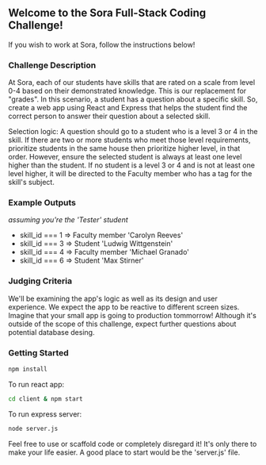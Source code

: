 ## Welcome to the Sora Full-Stack Coding Challenge!

If you wish to work at Sora, follow the instructions below!

### Challenge Description

At Sora, each of our students have skills that are rated on a scale from level 0-4 based on their demonstrated knowledge. This is our replacement for "grades". In this scenario, a student has a question about a specific skill. So, create a web app using React and Express that helps the student find the correct person to answer their question about a selected skill.

Selection logic: A question should go to a student who is a level 3 or 4 in the skill. If there are two or more students who meet those level requirements, prioritize students in the same house then prioritize higher level, in that order. However, ensure the selected student is always at least one level higher than the student. If no student is a level 3 or 4 and is not at least one level higher, it will be directed to the Faculty member who has a tag for the skill's subject.

### Example Outputs

_assuming you're the 'Tester' student_

- skill_id === 1 => Faculty member 'Carolyn Reeves'
- skill_id === 3 => Student 'Ludwig Wittgenstein'
- skill_id === 4 => Faculty member 'Michael Granado'
- skill_id === 6 => Student 'Max Stirner'

### Judging Criteria

We'll be examining the app's logic as well as its design and user experience. We expect the app to be reactive to different screen sizes. Imagine that your small app is going to production tommorrow! Although it's outside of the scope of this challenge, expect further questions about potential database desing.

### Getting Started

```bash
npm install
```

To run react app:

```bash
cd client & npm start
```

To run express server:

```bash
node server.js
```

Feel free to use or scaffold code or completely disregard it! It's only there to make your life easier. A good place to start would be the 'server.js' file.
